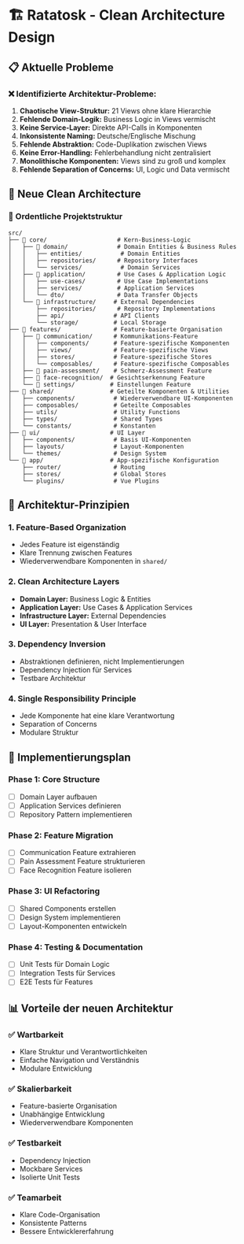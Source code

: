 # 🏗️ Ratatosk - Clean Architecture Design

## 📋 Aktuelle Probleme

### ❌ Identifizierte Architektur-Probleme:
1. **Chaotische View-Struktur:** 21 Views ohne klare Hierarchie
2. **Fehlende Domain-Logik:** Business Logic in Views vermischt  
3. **Keine Service-Layer:** Direkte API-Calls in Komponenten
4. **Inkonsistente Naming:** Deutsche/Englische Mischung
5. **Fehlende Abstraktion:** Code-Duplikation zwischen Views
6. **Keine Error-Handling:** Fehlerbehandlung nicht zentralisiert
7. **Monolithische Komponenten:** Views sind zu groß und komplex
8. **Fehlende Separation of Concerns:** UI, Logic und Data vermischt

## 🎯 Neue Clean Architecture

### 📁 Ordentliche Projektstruktur

```
src/
├── 📁 core/                    # Kern-Business-Logic
│   ├── 📁 domain/              # Domain Entities & Business Rules
│   │   ├── entities/           # Domain Entities
│   │   ├── repositories/      # Repository Interfaces
│   │   └── services/           # Domain Services
│   ├── 📁 application/         # Use Cases & Application Logic
│   │   ├── use-cases/         # Use Case Implementations
│   │   ├── services/          # Application Services
│   │   └── dto/               # Data Transfer Objects
│   └── 📁 infrastructure/     # External Dependencies
│       ├── repositories/      # Repository Implementations
│       ├── api/              # API Clients
│       └── storage/          # Local Storage
├── 📁 features/               # Feature-basierte Organisation
│   ├── 📁 communication/      # Kommunikations-Feature
│   │   ├── components/       # Feature-spezifische Komponenten
│   │   ├── views/            # Feature-spezifische Views
│   │   ├── stores/           # Feature-spezifische Stores
│   │   └── composables/      # Feature-spezifische Composables
│   ├── 📁 pain-assessment/    # Schmerz-Assessment Feature
│   ├── 📁 face-recognition/  # Gesichtserkennung Feature
│   └── 📁 settings/          # Einstellungen Feature
├── 📁 shared/                # Geteilte Komponenten & Utilities
│   ├── components/           # Wiederverwendbare UI-Komponenten
│   ├── composables/          # Geteilte Composables
│   ├── utils/                # Utility Functions
│   ├── types/                # Shared Types
│   └── constants/            # Konstanten
├── 📁 ui/                    # UI Layer
│   ├── components/           # Basis UI-Komponenten
│   ├── layouts/              # Layout-Komponenten
│   └── themes/               # Design System
└── 📁 app/                   # App-spezifische Konfiguration
    ├── router/               # Routing
    ├── stores/               # Global Stores
    └── plugins/              # Vue Plugins
```

## 🎯 Architektur-Prinzipien

### 1. **Feature-Based Organization**
- Jedes Feature ist eigenständig
- Klare Trennung zwischen Features
- Wiederverwendbare Komponenten in `shared/`

### 2. **Clean Architecture Layers**
- **Domain Layer:** Business Logic & Entities
- **Application Layer:** Use Cases & Application Services  
- **Infrastructure Layer:** External Dependencies
- **UI Layer:** Presentation & User Interface

### 3. **Dependency Inversion**
- Abstraktionen definieren, nicht Implementierungen
- Dependency Injection für Services
- Testbare Architektur

### 4. **Single Responsibility Principle**
- Jede Komponente hat eine klare Verantwortung
- Separation of Concerns
- Modulare Struktur

## 🔧 Implementierungsplan

### Phase 1: Core Structure
- [ ] Domain Layer aufbauen
- [ ] Application Services definieren
- [ ] Repository Pattern implementieren

### Phase 2: Feature Migration
- [ ] Communication Feature extrahieren
- [ ] Pain Assessment Feature strukturieren
- [ ] Face Recognition Feature isolieren

### Phase 3: UI Refactoring
- [ ] Shared Components erstellen
- [ ] Design System implementieren
- [ ] Layout-Komponenten entwickeln

### Phase 4: Testing & Documentation
- [ ] Unit Tests für Domain Logic
- [ ] Integration Tests für Services
- [ ] E2E Tests für Features

## 📊 Vorteile der neuen Architektur

### ✅ Wartbarkeit
- Klare Struktur und Verantwortlichkeiten
- Einfache Navigation und Verständnis
- Modulare Entwicklung

### ✅ Skalierbarkeit  
- Feature-basierte Organisation
- Unabhängige Entwicklung
- Wiederverwendbare Komponenten

### ✅ Testbarkeit
- Dependency Injection
- Mockbare Services
- Isolierte Unit Tests

### ✅ Teamarbeit
- Klare Code-Organisation
- Konsistente Patterns
- Bessere Entwicklererfahrung
